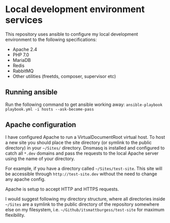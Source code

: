 # Local development environment services
This repository uses ansible to configure my local development environment to the following specifications:
- Apache 2.4
- PHP 7.0
- MariaDB
- Redis
- RabbitMQ
- Other utilities (freetds, composer, supervisor etc)

## Running ansible
Run the following command to get ansible working away: ```ansible-playbook playbook.yml -i hosts --ask-become-pass```

## Apache configuration
I have configured Apache to run a VirtualDocumentRoot virtual host. To host a new site you should place the site directory (or symlink to the public directory) in your ``~/Sites/`` directory. Dnsmasq is installed and configured to catch all ```*.dev``` domains and pass the requests to the local Apache server using the name of your directory.

For example, if you have a directory called ``~/Sites/test-site``. This site will be accessible through ```http://test-site.dev``` without the need to change any apache config.

Apache is setup to accept HTTP and HTTPS requests.

I would suggest following my directory structure, where all directories inside ```~/Sites``` are a symlink to the public directory of the repository somewhere else on my filesystem, i.e. ```~/Github/itsmattburgess/test-site``` for maximum flexibility.
